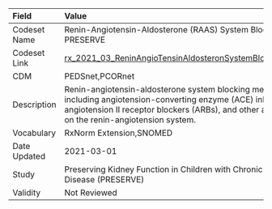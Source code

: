 |Field        |Value                                                                                                                                                                                                                    |
|:------------|:------------------------------------------------------------------------------------------------------------------------------------------------------------------------------------------------------------------------|
|Codeset Name |Renin-Angiotensin-Aldosterone (RAAS) System Blockers for PRESERVE                                                                                                                                                        |
|Codeset Link |[rx_2021_03_ReninAngioTensinAldosteronSystemBlockers_V1.csv](https://github.com/PEDSnet/Variable-Dictionary/blob/main/drugs/rx_2021_03_ReninAngioTensinAldosteronSystemBlockers_V1.csv)                                  |
|CDM          |PEDSnet,PCORnet                                                                                                                                                                                                          |
|Description  |Renin-angiotensin-aldosterone system blocking medications including angiotension-converting enzyme (ACE) inhibitors, angiotension II receptor blockers (ARBs), and other agents acting on the renin-angiotension system. |
|Vocabulary   |RxNorm Extension,SNOMED                                                                                                                                                                                                  |
|Date Updated |2021-03-01                                                                                                                                                                                                               |
|Study        |Preserving Kidney Function in Children with Chronic Kidney Disease (PRESERVE)                                                                                                                                            |
|Validity     |Not Reviewed                                                                                                                                                                                                             |
